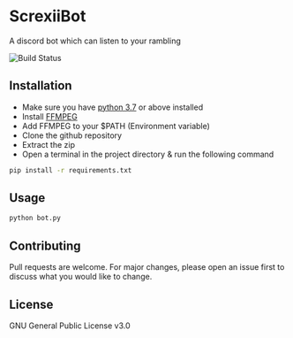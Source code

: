 # ScrexiiBot
 A discord bot which can listen to your rambling

![Build Status](https://travis-ci.org/joemccann/dillinger.svg?branch=master)

## Installation

- Make sure you have [python 3.7](https://www.python.org/downloads/) or above installed
- Install [FFMPEG](https://github.com/adaptlearning/adapt_authoring/wiki/Installing-FFmpeg) 
- Add FFMPEG to your $PATH (Environment variable) 
- Clone the github repository
- Extract the zip
- Open a terminal in the project directory & run the following command

```sh
pip install -r requirements.txt
```

## Usage

```python 
python bot.py
```

## Contributing
Pull requests are welcome. For major changes, please open an issue first to discuss what you would like to change.

## License
GNU General Public License v3.0
